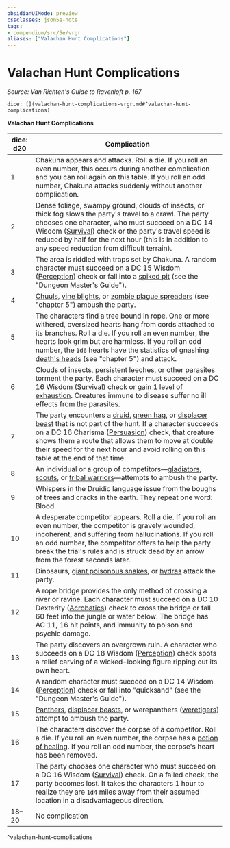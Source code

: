 ```yaml
---
obsidianUIMode: preview
cssclasses: json5e-note
tags:
- compendium/src/5e/vrgr
aliases: ["Valachan Hunt Complications"]
---
```

# Valachan Hunt Complications
*Source: Van Richten's Guide to Ravenloft p. 167* 

`dice: [](valachan-hunt-complications-vrgr.md#^valachan-hunt-complications)`

**Valachan Hunt Complications**

| dice: d20 | Complication |
|-----------|--------------|
| 1 | Chakuna appears and attacks. Roll a die. If you roll an even number, this occurs during another complication and you can roll again on this table. If you roll an odd number, Chakuna attacks suddenly without another complication. |
| 2 | Dense foliage, swampy ground, clouds of insects, or thick fog slows the party's travel to a crawl. The party chooses one character, who must succeed on a DC 14 Wisdom ([Survival](/2-Mechanics/CLI/rules/skills.md#Survival)) check or the party's travel speed is reduced by half for the next hour (this is in addition to any speed reduction from difficult terrain). |
| 3 | The area is riddled with traps set by Chakuna. A random character must succeed on a DC 15 Wisdom ([Perception](/2-Mechanics/CLI/rules/skills.md#Perception)) check or fall into a [spiked pit](/2-Mechanics/CLI/traps-hazards/pits.md) (see the "Dungeon Master's Guide"). |
| 4 | [Chuuls](/2-Mechanics/CLI/bestiary/aberration/chuul.md), [vine blights](/2-Mechanics/CLI/bestiary/plant/vine-blight.md), or [zombie plague spreaders](/2-Mechanics/CLI/bestiary/undead/zombie-plague-spreader-vrgr.md) (see "chapter 5") ambush the party. |
| 5 | The characters find a tree bound in rope. One or more withered, oversized hearts hang from cords attached to its branches. Roll a die. If you roll an even number, the hearts look grim but are harmless. If you roll an odd number, the `1d6` hearts have the statistics of gnashing [death's heads](/2-Mechanics/CLI/bestiary/undead/deaths-head-vrgr.md) (see "chapter 5") and attack. |
| 6 | Clouds of insects, persistent leeches, or other parasites torment the party. Each character must succeed on a DC 16 Wisdom ([Survival](/2-Mechanics/CLI/rules/skills.md#Survival)) check or gain 1 level of [exhaustion](/2-Mechanics/CLI/rules/conditions.md#exhaustion). Creatures immune to disease suffer no ill effects from the parasites. |
| 7 | The party encounters a [druid](/2-Mechanics/CLI/bestiary/humanoid/druid.md), [green hag](/2-Mechanics/CLI/bestiary/fey/green-hag.md), or [displacer beast](/2-Mechanics/CLI/bestiary/monstrosity/displacer-beast.md) that is not part of the hunt. If a character succeeds on a DC 16 Charisma ([Persuasion](/2-Mechanics/CLI/rules/skills.md#Persuasion)) check, that creature shows them a route that allows them to move at double their speed for the next hour and avoid rolling on this table at the end of that time. |
| 8 | An individual or a group of competitors—[gladiators](/2-Mechanics/CLI/bestiary/humanoid/gladiator.md), [scouts](/2-Mechanics/CLI/bestiary/humanoid/scout.md), or [tribal warriors](/2-Mechanics/CLI/bestiary/humanoid/tribal-warrior.md)—attempts to ambush the party. |
| 9 | Whispers in the Druidic language issue from the boughs of trees and cracks in the earth. They repeat one word: Blood. |
| 10 | A desperate competitor appears. Roll a die. If you roll an even number, the competitor is gravely wounded, incoherent, and suffering from hallucinations. If you roll an odd number, the competitor offers to help the party break the trial's rules and is struck dead by an arrow from the forest seconds later. |
| 11 | Dinosaurs, [giant poisonous snakes](/2-Mechanics/CLI/bestiary/beast/giant-poisonous-snake.md), or [hydras](/2-Mechanics/CLI/bestiary/monstrosity/hydra.md) attack the party. |
| 12 | A rope bridge provides the only method of crossing a river or ravine. Each character must succeed on a DC 10 Dexterity ([Acrobatics](/2-Mechanics/CLI/rules/skills.md#Acrobatics)) check to cross the bridge or fall 60 feet into the jungle or water below. The bridge has AC 11, 16 hit points, and immunity to poison and psychic damage. |
| 13 | The party discovers an overgrown ruin. A character who succeeds on a DC 18 Wisdom ([Perception](/2-Mechanics/CLI/rules/skills.md#Perception)) check spots a relief carving of a wicked-looking figure ripping out its own heart. |
| 14 | A random character must succeed on a DC 14 Wisdom ([Perception](/2-Mechanics/CLI/rules/skills.md#Perception)) check or fall into "quicksand" (see the "Dungeon Master's Guide"). |
| 15 | [Panthers](/2-Mechanics/CLI/bestiary/beast/panther.md), [displacer beasts](/2-Mechanics/CLI/bestiary/monstrosity/displacer-beast.md), or werepanthers ([weretigers](/2-Mechanics/CLI/bestiary/humanoid/weretiger.md)) attempt to ambush the party. |
| 16 | The characters discover the corpse of a competitor. Roll a die. If you roll an even number, the corpse has a [potion of healing](/2-Mechanics/CLI/items/potion-of-healing.md). If you roll an odd number, the corpse's heart has been removed. |
| 17 | The party chooses one character who must succeed on a DC 16 Wisdom ([Survival](/2-Mechanics/CLI/rules/skills.md#Survival)) check. On a failed check, the party becomes lost. It takes the characters 1 hour to realize they are `1d4` miles away from their assumed location in a disadvantageous direction. |
| 18–20 | No complication |
^valachan-hunt-complications